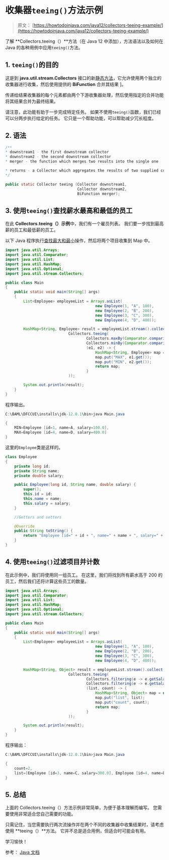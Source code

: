 # 收集器`teeing()`方法示例

> 原文： [https://howtodoinjava.com/java12/collectors-teeing-example/](https://howtodoinjava.com/java12/collectors-teeing-example/)

了解 **Collectors.teeing（）**方法（在 Java 12 中添加），方法语法以及如何在 Java 的各种用例中应用`teeing()`方法。

## 1\. `teeing()`的目的

这是到 **java.util.stream.Collectors** 接口的新[静态方法](https://howtodoinjava.com/java/basics/java-static-keyword/)，它允许使用两个独立的收集器进行收集，然后使用提供的 **BiFunction** 合并其结果 ]。

传递给结果收集器的每个元素都由两个下游收集器处理，然后使用指定的合并功能将其结果合并为最终结果。

请注意，此功能有助于一步完成特定任务。 如果不使用`teeing()`函数，我们已经可以分两步执行给定的任务。 它只是一个帮助功能，可以帮助减少冗长程度。

## 2\. 语法

```java
/**
* downstream1 - the first downstream collector
* downstream2 - the second downstream collector
* merger - the function which merges two results into the single one

* returns - a Collector which aggregates the results of two supplied collectors.
*/

public static Collector teeing​ (Collector downstream1, 
								Collector downstream2, 
								BiFunction merger);

```

## 3\. 使用`teeing()`查找薪水最高和最低的员工

在此 **Collectors.teeing（）示例**中，我们有一个雇员列表。 我们要一步找到最高薪的员工和最低薪的员工。

以下 Java 程序执行[查找最大和最小](https://howtodoinjava.com/java8/stream-max-min-examples/)操作，然后将两个项目收集到 Map 中。

```java
import java.util.Arrays;
import java.util.Comparator;
import java.util.List;
import java.util.HashMap;
import java.util.Optional;
import java.util.stream.Collectors;

public class Main 
{
	public static void main(String[] args) 
	{
		List<Employee> employeeList = Arrays.asList(
										new Employee(1, "A", 100),
										new Employee(2, "B", 200),
										new Employee(3, "C", 300),
										new Employee(4, "D", 400)); 

		HashMap<String, Employee> result = employeeList.stream().collect( 
							Collectors.teeing(
									Collectors.maxBy(Comparator.comparing(Employee::getSalary)),
									Collectors.minBy(Comparator.comparing(Employee::getSalary)),
									(e1, e2) -> {
										HashMap<String, Employee> map = new HashMap();
										map.put("MAX", e1.get());
										map.put("MIN", e2.get());
										return map;
									}
							));

		System.out.println(result);
	}
}

```

程序输出。

```java
C:\BAML\DFCCUI\installs\jdk-12.0.1\bin>java Main.java

{	
	MIN=Employee [id=1, name=A, salary=100.0], 
	MAX=Employee [id=4, name=D, salary=400.0]
}

```

这里的`Employee`类是这样的。

```java
class Employee 
{
	private long id;
	private String name;
	private double salary;

	public Employee(long id, String name, double salary) {
		super();
		this.id = id;
		this.name = name;
		this.salary = salary;
	}

	//Getters and setters

	@Override
	public String toString() {
		return "Employee [id=" + id + ", name=" + name + ", salary=" + salary + "]";
	}
}

```

## 4\. 使用`teeing()`过滤项目并计数

在此示例中，我们将使用同一组员工。 在这里，我们将找到所有薪水高于 200 的员工，然后我们还将计算这些员工的数量。

```java
import java.util.Arrays;
import java.util.Comparator;
import java.util.List;
import java.util.HashMap;
import java.util.Optional;
import java.util.stream.Collectors;

public class Main 
{
	public static void main(String[] args) 
	{
		List<Employee> employeeList = Arrays.asList(
										new Employee(1, "A", 100),
										new Employee(2, "B", 200),
										new Employee(3, "C", 300),
										new Employee(4, "D", 400)); 

		HashMap<String, Object> result = employeeList.stream().collect( 
							Collectors.teeing(
									Collectors.filtering(e -> e.getSalary() > 200, Collectors.toList()),
									Collectors.filtering(e -> e.getSalary() > 200, Collectors.counting()),
									(list, count) -> {
										HashMap<String, Object> map = new HashMap();
										map.put("list", list);
										map.put("count", count);
										return map;
									}
							));

		System.out.println(result);
	}
}

```

程序输出：

```java
C:\BAML\DFCCUI\installs\jdk-12.0.1\bin>java Main.java

{
	count=2, 
	list=[Employee [id=3, name=C, salary=300.0], Employee [id=4, name=D, salary=400.0]]
}

```

## 5\. 总结

上面的 Collectors.teeing（）方法示例非常简单，为便于基本理解而编写。 您需要使用非常适合您自己需要的功能。

只需记住，当您需要执行两次流操作并在两个不同的收集器中收集结果时，请考虑使用 **teeing（）**方法。 它并不总是适合用例，但适合时可能会有用。

学习愉快！

参考： [Java 文档](https://docs.oracle.com/en/java/javase/12/docs/api/java.base/java/util/stream/Collectors.html#teeing(java.util.stream.Collector,java.util.stream.Collector,java.util.function.BiFunction))